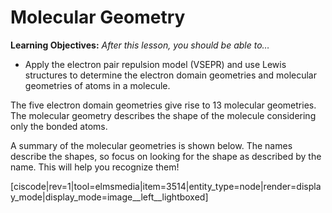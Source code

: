 <div style="float:right;margin:auto"><ebook-button title="Molecular Geometry" link="https://genchem.science.psu.edu/08-3-molecular-shapes
"></ebook-button></div>


# Molecular Geometry

**Learning Objectives:** _After this lesson, you should be able to…_
* Apply the electron pair repulsion model (VSEPR) and use Lewis structures to determine the electron domain geometries and molecular geometries of atoms in a molecule.




The five electron domain geometries give rise to 13 molecular geometries.  The molecular geometry describes the shape of the molecule considering only the bonded atoms.

A summary of the molecular geometries is shown below.  The names describe the shapes, so focus on looking for the shape as described by the name.  This will help you recognize them!

[ciscode|rev=1|tool=elmsmedia|item=3514|entity_type=node|render=display_mode|display_mode=image__left__lightboxed]